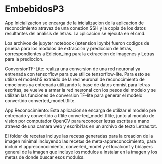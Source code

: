 # EmbebidosP3
App Inicializacion se encarga de la inicializacion de la aplicacion de reconocimiento atravez de una conexion SSH y la copia de los datos resultantes del analisis de letras. La aplicacion se ejecuta en el cmd.

Los archivos de jupyter notebook (extension ipynb) fueron codigos de prueba para los modulos de extraccion y prediccion de letras, correspondientes a Edicion_img para la extraccion de imagenes y Letras para la prediccion. 

ConversionTF-Lite: realiza una conversion de una red neuronal ya entrenada con tensorflow para que utilice tensorflow-lite. Para esto se utiliza el model.h5 extraido de la red neuronal de reconocimiento de emociones ya entrenada utilizando la base de datos emnist para letras escritas, se vuelve a armar la red neuronal con los pesos del modelo y se utilizan las funciones de conversion TF-lite para generar el modelo convertido converted_model.tflite.

App Reconocimiento: Esta aplicacion se encarga de utilizar el modelo pre entrenado y convertido a tflite converted_model.tflite, junto al modulo de vision por computador OpenCV para reconocer letras escritas a mano atravez de una camara web y escribirlas en un archivo de texto Letras.txt.

El folder de recetas incluye las recetas generadas para la creacion de la imagen minimal incluyendo las recetas de meta-appreconocimiento, para incluir el appreconocimiento, converted_model y el localconf y bblayers general de la imagen que incluye los modulos a instalar en la imagen y los metas de donde buscar esos modulos.
